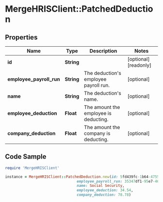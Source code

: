# MergeHRISClient::PatchedDeduction

## Properties

Name | Type | Description | Notes
------------ | ------------- | ------------- | -------------
**id** | **String** |  | [optional] [readonly] 
**employee_payroll_run** | **String** | The deduction&#39;s employee payroll run. | [optional] 
**name** | **String** | The deduction&#39;s name. | [optional] 
**employee_deduction** | **Float** | The amount the employee is deducting. | [optional] 
**company_deduction** | **Float** | The amount the company is deducting. | [optional] 

## Code Sample

```ruby
require 'MergeHRISClient'

instance = MergeHRISClient::PatchedDeduction.new(id: 5fd439fc-1b64-4755-b275-64918936c365,
                                 employee_payroll_run: 35347df1-95e7-46e2-93cc-66f1191edca5,
                                 name: Social Security,
                                 employee_deduction: 34.54,
                                 company_deduction: 78.78)
```


